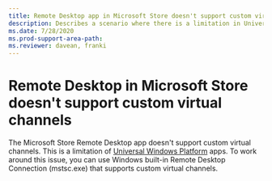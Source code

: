 ```yaml
---
title: Remote Desktop app in Microsoft Store doesn't support custom virtual channels
description: Describes a scenario where there is a limitation in Universal Windows Platform apps and the Remote Desktop app in Microsoft Store doesn't support custom virtual channels.
ms.date: 7/28/2020
ms.prod-support-area-path: 
ms.reviewer: davean, franki
---
```

# Remote Desktop in Microsoft Store doesn't support custom virtual channels

The Microsoft Store Remote Desktop app doesn't support custom virtual channels. This is a limitation of [Universal Windows Platform](/windows/uwp/get-started/universal-application-platform-guide) apps. To work around this issue, you can use Windows built-in Remote Desktop Connection (mstsc.exe) that supports custom virtual channels.

